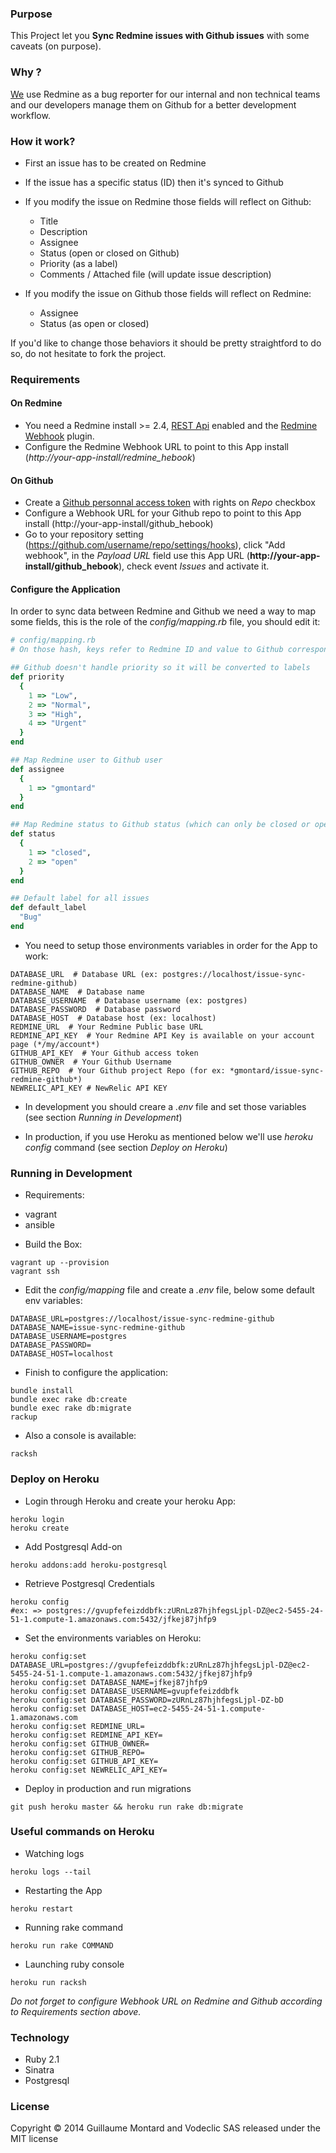 ### Purpose

This Project let you **Sync Redmine issues with Github issues** with some caveats (on purpose).

### Why ?

[We](http://www.vodeclic.com) use Redmine as a bug reporter for our internal and non technical teams and our developers manage them on Github for a better development workflow.

### How it work?

- First an issue has to be created on Redmine
- If the issue has a specific status (ID) then it's synced to Github
- If you modify the issue on Redmine those fields will reflect on Github:
  - Title
  - Description
  - Assignee
  - Status (open or closed on Github)
  - Priority (as a label)
  - Comments / Attached file (will update issue description)

- If you modify the issue on Github those fields will reflect on Redmine:
  - Assignee
  - Status (as open or closed)

If you'd like to change those behaviors it should be pretty straightford to do so, do not hesitate to fork the project.

### Requirements

#### On Redmine

- You need a Redmine install >= 2.4, [REST Api](http://www.redmine.org/projects/redmine/wiki/Rest_api) enabled and the [Redmine Webhook](https://github.com/suer/redmine_webhook) plugin.
- Configure the Redmine Webhook URL to point to this App install (*http://your-app-install/redmine_hebook*)

#### On Github

- Create a [Github personnal access token](https://github.com/settings/tokens/new) with rights on *Repo* checkbox
- Configure a Webhook URL for your Github repo to point to this App install (http://your-app-install/github_hebook)
- Go to your repository setting (https://github.com/username/repo/settings/hooks), click "Add webhook", in the *Payload URL* field use this App URL (**http://your-app-install/github_hebook**), check event *Issues* and activate it.

#### Configure the Application

In order to sync data between Redmine and Github we need a way to map some fields, this is the role of the *config/mapping.rb* file, you should edit it:
~~~ruby
# config/mapping.rb
# On those hash, keys refer to Redmine ID and value to Github corresponding one

## Github doesn't handle priority so it will be converted to labels
def priority
  {
    1 => "Low",
    2 => "Normal",
    3 => "High",
    4 => "Urgent"
  }
end

## Map Redmine user to Github user
def assignee
  {
    1 => "gmontard"
  }
end

## Map Redmine status to Github status (which can only be closed or open)
def status
  {
    1 => "closed",
    2 => "open"
  }
end

## Default label for all issues
def default_label
  "Bug"
end
~~~

- You need to setup those environments variables in order for the App to work:
~~~console
DATABASE_URL  # Database URL (ex: postgres://localhost/issue-sync-redmine-github)
DATABASE_NAME  # Database name
DATABASE_USERNAME  # Database username (ex: postgres)
DATABASE_PASSWORD  # Database password
DATABASE_HOST  # Database host (ex: localhost)
REDMINE_URL  # Your Redmine Public base URL
REDMINE_API_KEY  # Your Redmine API Key is available on your account page (*/my/account*)
GITHUB_API_KEY  # Your Github access token
GITHUB_OWNER  # Your Github Username
GITHUB_REPO  # Your Github project Repo (for ex: *gmontard/issue-sync-redmine-github*)
NEWRELIC_API_KEY # NewRelic API KEY
~~~

- In development you should creare a *.env* file and set those variables (see section *Running in Development*)

- In production, if you use Heroku as mentioned below we'll use *heroku config* command (see section *Deploy on Heroku*)


### Running in Development

- Requirements:
* vagrant
* ansible

- Build the Box:
~~~console
vagrant up --provision
vagrant ssh
~~~

- Edit the *config/mapping* file and create a *.env* file, below some default env variables:
~~~console
DATABASE_URL=postgres://localhost/issue-sync-redmine-github
DATABASE_NAME=issue-sync-redmine-github
DATABASE_USERNAME=postgres
DATABASE_PASSWORD=
DATABASE_HOST=localhost
~~~

- Finish to configure the application:
~~~console
bundle install
bundle exec rake db:create
bundle exec rake db:migrate
rackup
~~~

- Also a console is available:
~~~console
racksh
~~~


### Deploy on Heroku

- Login through Heroku and create your heroku App:
~~~console
heroku login
heroku create
~~~

- Add Postgresql Add-on
~~~console
heroku addons:add heroku-postgresql
~~~

- Retrieve Postgresql Credentials
~~~console
heroku config
#ex: => postgres://gvupfefeizddbfk:zURnLz87hjhfegsLjpl-DZ@ec2-5455-24-51-1.compute-1.amazonaws.com:5432/jfkej87jhfp9
~~~

- Set the environments variables on Heroku:
~~~console
heroku config:set DATABASE_URL=postgres://gvupfefeizddbfk:zURnLz87hjhfegsLjpl-DZ@ec2-5455-24-51-1.compute-1.amazonaws.com:5432/jfkej87jhfp9
heroku config:set DATABASE_NAME=jfkej87jhfp9
heroku config:set DATABASE_USERNAME=gvupfefeizddbfk
heroku config:set DATABASE_PASSWORD=zURnLz87hjhfegsLjpl-DZ-bD
heroku config:set DATABASE_HOST=ec2-5455-24-51-1.compute-1.amazonaws.com
heroku config:set REDMINE_URL=
heroku config:set REDMINE_API_KEY=
heroku config:set GITHUB_OWNER=
heroku config:set GITHUB_REPO=
heroku config:set GITHUB_API_KEY=
heroku config:set NEWRELIC_API_KEY=
~~~

- Deploy in production and run migrations
~~~console
git push heroku master && heroku run rake db:migrate
~~~


### Useful commands on Heroku

- Watching logs
~~~console
heroku logs --tail
~~~

- Restarting the App
~~~console
heroku restart
~~~

- Running rake command
~~~console
heroku run rake COMMAND
~~~

- Launching ruby console
~~~console
heroku run racksh
~~~


*Do not forget to configure Webhook URL on Redmine and Github according to *Requirements* section above.*


### Technology

- Ruby 2.1
- Sinatra
- Postgresql


### License

Copyright © 2014 Guillaume Montard and Vodeclic SAS released under the MIT license
